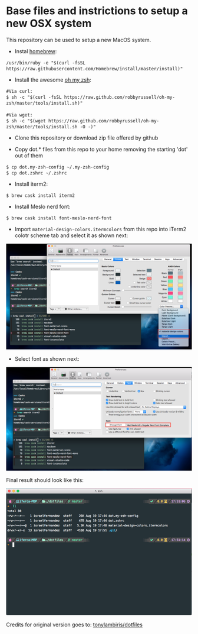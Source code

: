 # Base files and instrictions to setup a new OSX system

This repository can be used to setup a new MacOS system.

* Instal [homebrew](https://brew.sh/):

```
/usr/bin/ruby -e "$(curl -fsSL https://raw.githubusercontent.com/Homebrew/install/master/install)"
```
* Install the awesome [oh my zsh](https://ohmyz.sh/):

```
#Via curl:
$ sh -c "$(curl -fsSL https://raw.github.com/robbyrussell/oh-my-zsh/master/tools/install.sh)"

#Via wget:
$ sh -c "$(wget https://raw.github.com/robbyrussell/oh-my-zsh/master/tools/install.sh -O -)"
```

* Clone this repository or download zip file offered by github

* Copy dot.* files from this repo to your home removing the starting 'dot' out of them

```
$ cp dot.my-zsh-config ~/.my-zsh-config
$ cp dot.zshrc ~/.zshrc
```
* Install iterm2:

```
$ brew cask install iterm2
``` 
* Install Meslo nerd font:

```
$ brew cask install font-meslo-nerd-font
```
* Import `material-design-colors.itermcolors` from this repo into iTerm2 colotr scheme tab and select it as shown next:

![](colorscheme.png)

* Select font as shown next:

![](font.png)

Final result should look like this: 

![](terminal-1.png)

Credits for original version goes to: [tonylambiris/dotfiles
](https://github.com/tonylambiris/dotfiles)